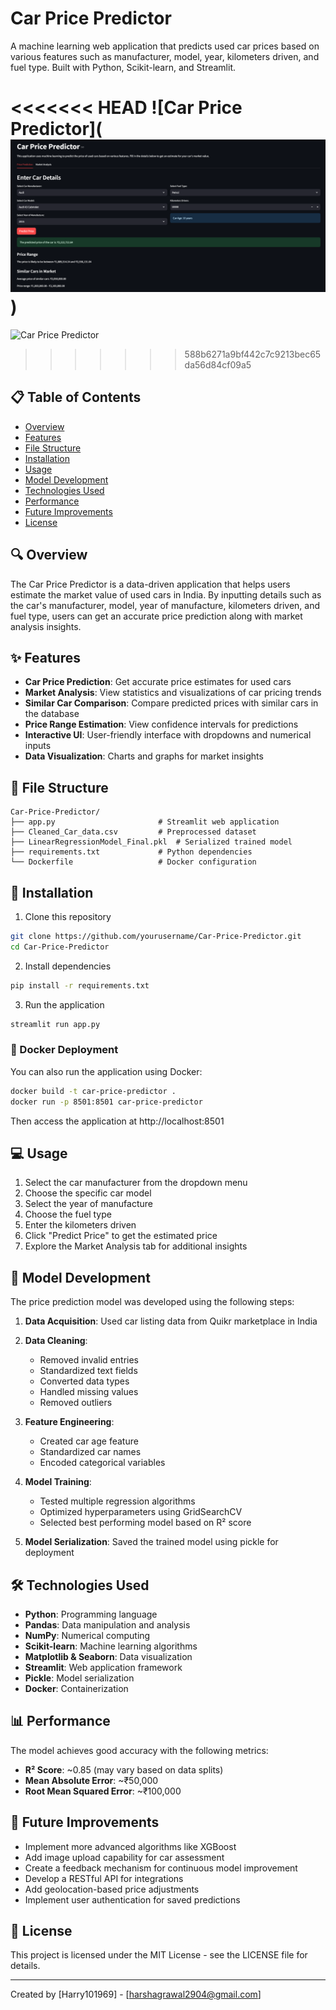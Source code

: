 # Car Price Predictor

A machine learning web application that predicts used car prices based on various features such as manufacturer, model, year, kilometers driven, and fuel type. Built with Python, Scikit-learn, and Streamlit.

<<<<<<< HEAD
![Car Price Predictor](![alt text](image.png))
=======
![Car Price Predictor](![image](https://github.com/user-attachments/assets/2423c354-94e9-4086-812b-0c0cbcf7e7f1)
)
>>>>>>> 588b6271a9bf442c7c9213bec65da56d84cf09a5

## 📋 Table of Contents

- [Overview](#overview)
- [Features](#features)
- [File Structure](#file-structure)
- [Installation](#installation)
- [Usage](#usage)
- [Model Development](#model-development)
- [Technologies Used](#technologies-used)
- [Performance](#performance)
- [Future Improvements](#future-improvements)
- [License](#license)

## 🔍 Overview

The Car Price Predictor is a data-driven application that helps users estimate the market value of used cars in India. By inputting details such as the car's manufacturer, model, year of manufacture, kilometers driven, and fuel type, users can get an accurate price prediction along with market analysis insights.

## ✨ Features

- **Car Price Prediction**: Get accurate price estimates for used cars
- **Market Analysis**: View statistics and visualizations of car pricing trends
- **Similar Car Comparison**: Compare predicted prices with similar cars in the database
- **Price Range Estimation**: View confidence intervals for predictions
- **Interactive UI**: User-friendly interface with dropdowns and numerical inputs
- **Data Visualization**: Charts and graphs for market insights

## 📁 File Structure

```
Car-Price-Predictor/
├── app.py                       # Streamlit web application
├── Cleaned_Car_data.csv         # Preprocessed dataset
├── LinearRegressionModel_Final.pkl  # Serialized trained model
├── requirements.txt             # Python dependencies
└── Dockerfile                   # Docker configuration
```

## 🚀 Installation

1. Clone this repository

```bash
git clone https://github.com/yourusername/Car-Price-Predictor.git
cd Car-Price-Predictor
```

2. Install dependencies

```bash
pip install -r requirements.txt
```

3. Run the application

```bash
streamlit run app.py
```

### 🐳 Docker Deployment

You can also run the application using Docker:

```bash
docker build -t car-price-predictor .
docker run -p 8501:8501 car-price-predictor
```

Then access the application at http://localhost:8501

## 💻 Usage

1. Select the car manufacturer from the dropdown menu
2. Choose the specific car model
3. Select the year of manufacture
4. Choose the fuel type
5. Enter the kilometers driven
6. Click "Predict Price" to get the estimated price
7. Explore the Market Analysis tab for additional insights

## 🧠 Model Development

The price prediction model was developed using the following steps:

1. **Data Acquisition**: Used car listing data from Quikr marketplace in India
2. **Data Cleaning**:

   - Removed invalid entries
   - Standardized text fields
   - Converted data types
   - Handled missing values
   - Removed outliers

3. **Feature Engineering**:

   - Created car age feature
   - Standardized car names
   - Encoded categorical variables

4. **Model Training**:

   - Tested multiple regression algorithms
   - Optimized hyperparameters using GridSearchCV
   - Selected best performing model based on R² score

5. **Model Serialization**: Saved the trained model using pickle for deployment

## 🛠️ Technologies Used

- **Python**: Programming language
- **Pandas**: Data manipulation and analysis
- **NumPy**: Numerical computing
- **Scikit-learn**: Machine learning algorithms
- **Matplotlib & Seaborn**: Data visualization
- **Streamlit**: Web application framework
- **Pickle**: Model serialization
- **Docker**: Containerization

## 📊 Performance

The model achieves good accuracy with the following metrics:

- **R² Score**: ~0.85 (may vary based on data splits)
- **Mean Absolute Error**: ~₹50,000
- **Root Mean Squared Error**: ~₹100,000

## 🔮 Future Improvements

- Implement more advanced algorithms like XGBoost
- Add image upload capability for car assessment
- Create a feedback mechanism for continuous model improvement
- Develop a RESTful API for integrations
- Add geolocation-based price adjustments
- Implement user authentication for saved predictions

## 📄 License

This project is licensed under the MIT License - see the LICENSE file for details.

---

Created by [Harry101969] - [harshagrawal2904@gmail.com]
